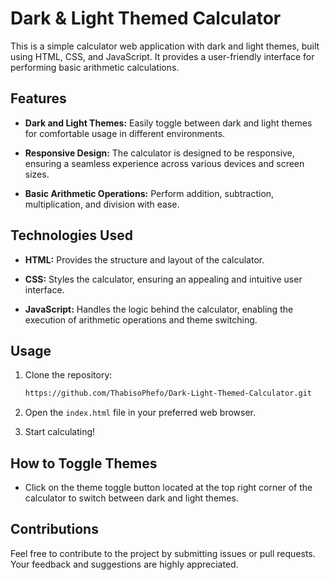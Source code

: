 # Dark & Light Themed Calculator

This is a simple calculator web application with dark and light themes, built using HTML, CSS, and JavaScript. It provides a user-friendly interface for performing basic arithmetic calculations.

## Features

- **Dark and Light Themes:** Easily toggle between dark and light themes for comfortable usage in different environments.

- **Responsive Design:** The calculator is designed to be responsive, ensuring a seamless experience across various devices and screen sizes.

- **Basic Arithmetic Operations:** Perform addition, subtraction, multiplication, and division with ease.

## Technologies Used

- **HTML:** Provides the structure and layout of the calculator.

- **CSS:** Styles the calculator, ensuring an appealing and intuitive user interface.

- **JavaScript:** Handles the logic behind the calculator, enabling the execution of arithmetic operations and theme switching.

## Usage

1. Clone the repository:

   ```bash
   https://github.com/ThabisoPhefo/Dark-Light-Themed-Calculator.git
   ```

2. Open the `index.html` file in your preferred web browser.

3. Start calculating!

## How to Toggle Themes

- Click on the theme toggle button located at the top right corner of the calculator to switch between dark and light themes.

## Contributions

Feel free to contribute to the project by submitting issues or pull requests. Your feedback and suggestions are highly appreciated.
